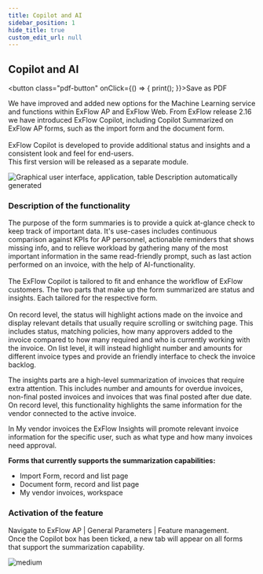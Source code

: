 ```yaml
---
title: Copilot and AI 
sidebar_position: 1
hide_title: true
custom_edit_url: null
---
```

## Copilot and AI
<button class="pdf-button" onClick={() => { print(); }}>Save as PDF</button>

We have improved and added new options for the Machine Learning service and functions within ExFlow AP and ExFlow Web. From ExFlow release 2.16 we have introduced ExFlow Copilot, including Copilot Summarized on ExFlow AP forms, such as the import form and the document form.<br/>
<br/>
ExFlow Copilot is developed to provide additional status and insights and a consistent look and feel for end-users.<br/>
This first version will be released as a separate module.<br/>

![Graphical user interface, application, table Description automatically generated](@site/static/img/media/image610.png)

### Description of the functionality
The purpose of the form summaries is to provide a quick at-glance check to keep track of important data. It's use-cases includes continuous comparison against KPIs for AP personnel, actionable reminders that shows missing info, and to relieve workload by gathering many of the most important information in the same read-friendly prompt, such as last action performed on an invoice, with the help of AI-functionality.<br/>
<br/>
The ExFlow Copilot is tailored to fit and enhance the workflow of ExFlow customers. The two parts that make up the form summarized are status and insights. Each tailored for the respective form.<br/>
<br/>
On record level, the status will highlight actions made on the invoice and display relevant details that usually require scrolling or switching page. This includes status, matching policies, how many approvers added to the invoice compared to how many required and who is currently working with the invoice. On list level, it will instead highlight number and amounts for different invoice types and provide an friendly interface to check the invoice backlog.<br/>
 
The insights parts are a high-level summarization of invoices that require extra attention. This includes number and amounts for overdue invoices, non-final posted invoices and invoices that was final posted after due date.<br/>
On record level, this functionality highlights the same information for the vendor connected to the active invoice.<br/>
 
In My vendor invoices the ExFlow Insights will promote relevant invoice information for the specific user, such as what type and how many invoices need approval.<br/>
 
**Forms that currently supports the summarization capabilities:**<br/>
- Import Form, record and list page<br/>
- Document form, record and list page<br/>
- My vendor invoices, workspace<br/>

### Activation of the feature
Navigate to ExFlow AP \| General Parameters \| Feature management.<br/>
Once the Copilot box has been ticked, a new tab will appear on all forms that support the summarization capability.<br/>

![medium](@site/static/img/media/image620.png)
